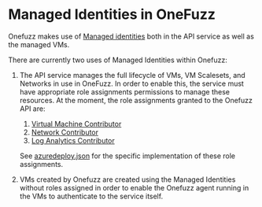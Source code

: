 # Managed Identities in OneFuzz

Onefuzz makes use of
[Managed identities](https://docs.microsoft.com/en-us/azure/active-directory/managed-identities-azure-resources/overview)
both in the API service as well as the managed VMs.

There are currently two uses of Managed Identities within Onefuzz:

1. The API service manages the full lifecycle of VMs, VM Scalesets, and Networks
   in use in OneFuzz. In order to enable this, the service must have appropriate
   role assignments permissions to manage these resources. At the moment, the
   role assignments granted to the Onefuzz API are:

   1. [Virtual Machine Contributor](https://docs.microsoft.com/en-us/azure/role-based-access-control/built-in-roles#virtual-machine-contributor)
   1. [Network Contributor](https://docs.microsoft.com/en-us/azure/role-based-access-control/built-in-roles#network-contributor)
   1. [Log Analytics Contributor](https://docs.microsoft.com/en-us/azure/role-based-access-control/built-in-roles#log-analytics-contributor)

   See [azuredeploy.json](../src/deployment/azuredeploy.json) for the specific
   implementation of these role assignments.

1. VMs created by Onefuzz are created using the Managed Identities without roles
   assigned in order to enable the Onefuzz agent running in the VMs to
   authenticate to the service itself.
